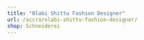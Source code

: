 ```yaml
---
title: "Olabi Shittu Fashion Designer"
url: /accra/olabi-shittu-fashion-designer/
shop: Schneiderei
---
```

